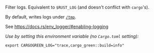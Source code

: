 Filter logs. Equivalent to `$RUST_LOG` (and doesn't conflict with `cargo`'s).

By default, writes logs under [`/tmp`](https://doc.rust-lang.org/stable/std/env/fn.temp_dir.html).

See <https://docs.rs/env_logger/#enabling-logging>

*Use by setting this environment variable (no `Cargo.toml` setting):*
```shell
export CARGOGREEN_LOG="trace,cargo_green::build=info"
```

